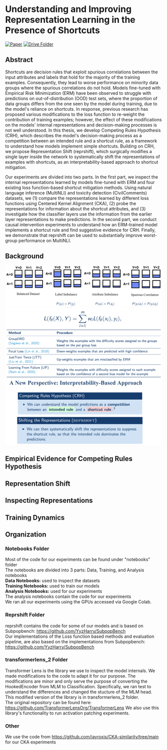# Understanding and Improving Representation Learning in the Presence of Shortcuts

[![Paper](https://img.shields.io/badge/Paper-007ACC?style=for-the-badge&labelColor=007ACC)](https://drive.google.com/file/d/1kUKYPgOuO7L0O2zEAoE1sgTRpFLr8Cp4/view?usp=sharing)
[![Drive Folder](https://img.shields.io/badge/Drive_Folder-007ACC?style=for-the-badge&labelColor=007ACC)](https://drive.google.com/drive/folders/1T_b7RTp3zTHDRM1Z27c7m__Smff6FWpV?usp=sharing)

## Abstract 
Shortcuts are decision rules that exploit spurious correlations between the input attributes and labels that hold for the majority of the training examples. Consequently, they lead to worse performance on minority data groups where the spurious correlations do not hold. Models fine-tuned with Empirical Risk Minimization (ERM) have been observed to struggle with predictions on out-of-distribution (OOD) test sets, where the proportion of data groups differs from the one seen by the model during training, due to the model's reliance on shortcuts. In response, previous research has proposed various modifications to the loss function to re-weight the contribution of training examples; however, the effect of these modifications on the models' internal representations and decision-making processes is not well understood. In this thesis, we develop Competing Rules Hypothesis (CRH), which describes the model's decision-making process as a competition between an intended rule and a shortcut rule, as a framework to understand how models implement simple shortcuts. Building on CRH, we propose Representation Shift (reprshift), which surgically modifies a single layer inside the network to systematically shift the representations of examples with shortcuts, as an interpretability-based approach to shortcut mitigation. 

Our experiments are divided into two parts. In the first part, we inspect the internal representations learned by models fine-tuned with ERM and four existing loss function-based shortcut mitigation methods. Using natural language inference (MultiNLI) and toxicity detection (CivilComments) datasets, we (1) compare the representations learned by different loss functions using Centered Kernel Alignment (CKA), (2) probe the representations for information about the shortcut attributes, and (3) investigate how the classifier layers use the information from the earlier layer representations to make predictions. In the second part, we conduct causal intervention experiments to understand how an ERM-trained model implements a shortcut rule and find suggestive evidence for CRH. Finally, we demonstrate that reprshift can be used to substantially improve worst-group performance on MultiNLI.

## Background
![Alt text](assets/background/distribution-shifts.png)
![Alt text](assets/background/loss-function-based.png)
![Alt text](assets/background/new-perspective.png)

## Empirical Evidence for Competing Rules Hypothesis

## Representation Shift

## Inspecting Representations

## Training Dynamics

## Organization
### Notebooks Folder
Most of the code for our experiments can be found under "notebooks" folder <br>
The notebooks are divided into 3 parts: Data, Training, and Analysis notebooks <br>
**Data Notebooks:**  used to inspect the datasets <br>
**Training Notebooks:** used to train our models <br>
**Analysis Notebooks:** used for our experiments <br>
The analysis notebooks contain the code for our experiments <br>
We ran all our experiments using the GPUs accessed via Google Colab.

### Reprshift Folder
reprshift contains the code for some of our models and is based on Subpopbench: https://github.com/YyzHarry/SubpopBench <br>
Our implementations of the Loss function based methods and evaluation pipeline, are also based on the implementations from Subpopbench:  https://github.com/YyzHarry/SubpopBench

### transformerlens_2 Folder
Transformer Lens is the library we use to inspect the model internals. We made modifications to the code to adapt it for our purpose. The modifications are minor and only serve the purpose of converting the HookedEncoder from MLM to Classification. Specifically, we ran test to understand the differences and changed the stucture of the MLM head. This modified version of the library is in transformerlens_2 folder.  <br>
The original repository can be found here: https://github.com/TransformerLensOrg/TransformerLens
We also use this library's functionality to run activation patching experiments. 

### Other
We use the code from https://github.com/jayroxis/CKA-similarity/tree/main for our CKA experiments
